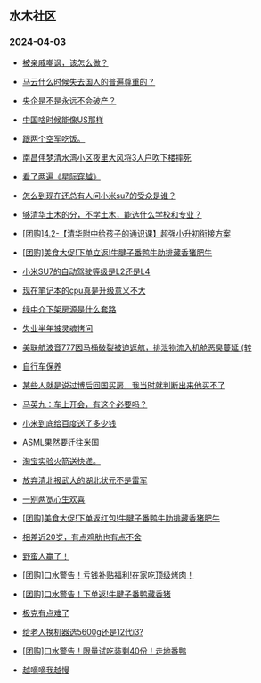 ## 水木社区 
### 2024-04-03

+ [被亲戚嘲讽，该怎么做？](https://www.mysmth.net/nForum/article/FamilyLife/1766642844)

+ [马云什么时候失去国人的普遍尊重的？](https://www.mysmth.net/nForum/article/Zhejiang/229836)

+ [央企是不是永远不会破产？](https://www.mysmth.net/nForum/article/WorkingLife/16952)

+ [中国啥时候能像US那样](https://www.mysmth.net/nForum/article/AutoWorld/1944801399)

+ [跟两个空军吃饭。](https://www.mysmth.net/nForum/article/OurEstate/2935355)

+ [南昌伟梦清水湾小区夜里大风将3人户吹下楼摔死](https://www.mysmth.net/nForum/article/MyFamily/255010)

+ [看了两遍《星际穿越》](https://www.mysmth.net/nForum/article/Movielife/5495)

+ [怎么到现在还总有人问小米su7的受众是谁？](https://www.mysmth.net/nForum/article/GreenAuto/1525831)

+ [够清华土木的分，不学土木，能选什么学校和专业？](https://www.mysmth.net/nForum/article/GaoKao/551424)

+ [[团购]4.2-【清华附中给孩子的通识课】超强小升初衔接方案](https://www.mysmth.net/nForum/article/ADAgent_TG/1319738)

+ [[团购]美食大促!下单立返!牛腱子番鸭牛肋排藏香猪肥牛](https://www.mysmth.net/nForum/article/ADAgent_TG/1319795)

+ [小米SU7的自动驾驶等级是L2还是L4](https://www.mysmth.net/nForum/article/GreenAuto/1526983)

+ [现在笔记本的cpu真是升级意义不大](https://www.mysmth.net/nForum/article/Notebook/1991250)

+ [绿中介下架房源是什么套路](https://www.mysmth.net/nForum/article/OurEstate/2936425)

+ [失业半年被灵魂拷问](https://www.mysmth.net/nForum/article/WorkingLife/16670)

+ [美联航波音777因马桶破裂被迫返航，排泄物流入机舱恶臭蔓延 (转](https://www.mysmth.net/nForum/article/Aero/433648)

+ [自行车保养](https://www.mysmth.net/nForum/article/Cyclone/980610)

+ [某些人就是说过博后回国买房，我当时就判断出来他买不了](https://www.mysmth.net/nForum/article/MyFamily/255024)

+ [马英九：车上开会，有这个必要吗？](https://www.mysmth.net/nForum/article/GreenAuto/1527339)

+ [小米到底给百度送了多少钱](https://www.mysmth.net/nForum/article/AutoWorld/1944802168)

+ [ASML果然要迁往米国](https://www.mysmth.net/nForum/article/METech/477389)

+ [淘宝实验火箭送快递。](https://www.mysmth.net/nForum/article/Aero/433651)

+ [放弃清北报武大的湖北状元不是雷军](https://www.mysmth.net/nForum/article/GaoKao/551376)

+ [一别两宽心生欢喜](https://www.mysmth.net/nForum/article/FamilyLife/1766644416)

+ [[团购]美食大促!下单返红包!牛腱子番鸭牛肋排藏香猪肥牛](https://www.mysmth.net/nForum/article/ADAgent_TG/1319795)

+ [相差近20岁，有点鸡肋也有点不舍](https://www.mysmth.net/nForum/article/Love/6292271)

+ [野蛮人赢了！](https://www.mysmth.net/nForum/article/OurEstate/2936442)

+ [[团购]口水警告！亏钱补贴福利!在家吃顶级烤肉！](https://www.mysmth.net/nForum/article/ADAgent_TG/1319795)

+ [[团购]口水警告！下单返!牛腱子番鸭藏香猪](https://www.mysmth.net/nForum/article/ADAgent_TG/1319795)

+ [极克有点难了](https://www.mysmth.net/nForum/article/GreenAuto/1527570)

+ [给老人换机器选5600g还是12代i3?](https://www.mysmth.net/nForum/article/CompMarket/544316861)

+ [[团购]口水警告！限量试吃装剩40份！走地番鸭](https://www.mysmth.net/nForum/article/ADAgent_TG/1319795)

+ [越嘀嘀我越慢](https://www.mysmth.net/nForum/article/AutoWorld/1944802271)

